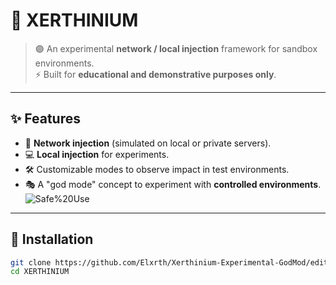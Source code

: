 # 🌌 XERTHINIUM

> 🟣 An experimental **network / local injection** framework for sandbox environments.  
> ⚡ Built for **educational and demonstrative purposes only**.

---

## ✨ Features
- 🔗 **Network injection** (simulated on local or private servers).  
- 💻 **Local injection** for experiments.  
- 🛠️ Customizable modes to observe impact in test environments.  
- 🎭 A "god mode" concept to experiment with **controlled environments**.  
![Safe%20Use](https://img.shields.io/badge/use-sandbox%20only-red)
---
## 📂 Installation
```bash
git clone https://github.com/Elxrth/Xerthinium-Experimental-GodMod/edit/main/README.md
cd XERTHINIUM
